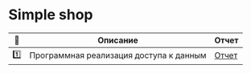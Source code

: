 # Simple shop

| :1234: | Описание | Отчет |
| --- | --- | --- |
| :one: | Программная реализация доступа к данным | [Отчет](https://github.com/timoninas/simple-shop/blob/develop/reports/lab_01.pdf) |
